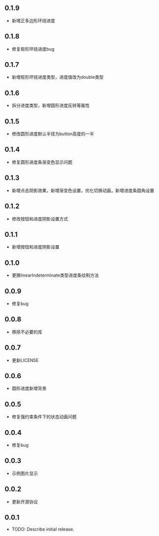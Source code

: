 ## 0.1.9
* 新增正多边形环绕进度
## 0.1.8
* 修复矩形环绕进度bug
## 0.1.7
* 新增矩形环绕进度类型，进度值改为double类型
## 0.1.6
* 拆分进度类型，新增圆形进度反转等属性
## 0.1.5
* 修改圆形进度默认半径为button高度的一半
## 0.1.4
* 修复圆形进度条渐变色显示问题
## 0.1.3
* 新增点击阴影效果，新增渐变色设置，优化切换动画，新增进度条圆角设置
## 0.1.2
* 修改按钮和进度阴影设置方式
## 0.1.1
* 新增按钮和进度阴影设置
## 0.1.0
* 更换linearIndeterminate类型进度条绘制方法
## 0.0.9
* 修复bug
## 0.0.8
* 移除不必要的库
## 0.0.7
* 更新LICENSE
## 0.0.6
* 圆形进度新增背景
## 0.0.5
* 修复强约束条件下的状态动画问题
## 0.0.4
* 修复bug
## 0.0.3
* 示例图片显示
## 0.0.2
* 更新开源协议
## 0.0.1

* TODO: Describe initial release.

